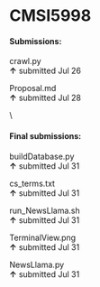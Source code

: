 # CMSI5998

#### Submissions:   
crawl.py  
**↑**   submitted Jul 26   
    
Proposal.md    
**↑**   submitted Jul 28

 \


#### Final submissions:   
buildDatabase.py    
**↑**   submitted Jul 31    
    
cs_terms.txt    
**↑**   submitted Jul 31   
     
run_NewsLlama.sh    
**↑**   submitted Jul 31   
     
TerminalView.png   
**↑**   submitted Jul 31   

NewsLlama.py    
**↑**   submitted Jul 31   
 
